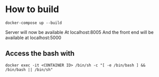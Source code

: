 # How to build

`docker-compose up --build`

Server will now be available At localhost:8005
And the front end will be available at localhost:5000
## Access the bash with

`docker exec -it <CONTAINER ID> /bin/sh -c "[ -e /bin/bash ] && /bin/bash || /bin/sh"`
